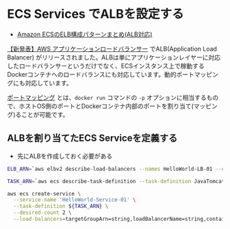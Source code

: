 # ECS Services でALBを設定する
  - [Amazon ECSのELB構成パターンまとめ(ALB対応)](http://dev.classmethod.jp/cloud/ecs-elb-recipes/)
  

  [【新発表】AWS アプリケーションロードバランサー](https://aws.amazon.com/jp/blogs/news/new-aws-application-load-balancer/) でALB(Application Load Balancer) がリリースされました。ALBは単にアプリケーションレイヤーに対応したロードバランサーというだけでなく、ECSインスタンス上で稼動するDockerコンテナへのロードバランスにも対応しています。動的ポートマッピングにも対応しています。

  [ポートマッピング](http://docs.aws.amazon.com/ja_jp/AmazonECS/latest/APIReference/API_PortMapping.html) とは、`docker run` コマンドの `-p` オプションに相当するもので、ホストOS側のポートとDockerコンテナ内部のポートを割り当て(マッピング)ることが可能です。

## ALBを割り当てたECS Serviceを定義する
  - 先にALBを作成しておく必要がある

```sh
ELB_ARN=`aws elbv2 describe-load-balancers --names HelloWorld-LB-01 --query 'LoadBalancers[].LoadBalancerArn' --output text`

TASK_ARN=`aws ecs describe-task-definition --task-definition JavaTomcatDefinition3 --query 'taskDefinition.taskDefinitionArn'`

aws ecs create-service \
  --service-name 'HelloWorld-Service-01' \
  --task-definition ${TASK_ARN} \
  --desired-count 2 \
  --load-balancers=targetGroupArn=string,loadBalancerName=string,containerName=string,containerPort=integer
```

